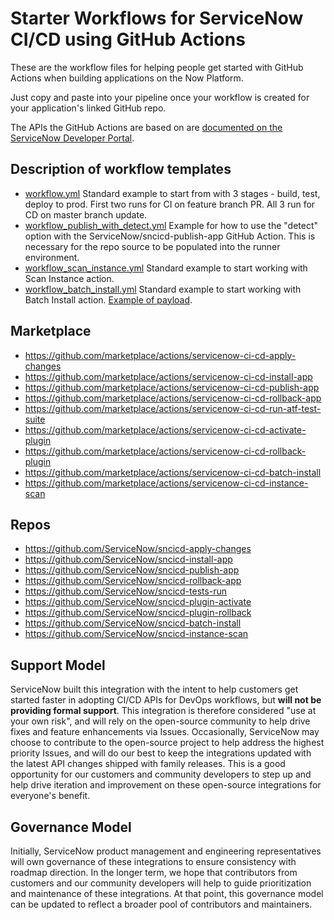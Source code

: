 # Starter Workflows for ServiceNow CI/CD using GitHub Actions

These are the workflow files for helping people get started with GitHub Actions when building applications on the Now Platform.

Just copy and paste into your pipeline once your workflow is created for your application's linked GitHub repo. 

The APIs the GitHub Actions are based on are [documented on the ServiceNow Developer Portal](https://developer.servicenow.com/dev.do#!/reference/api/sandiego/rest/cicd-api). 

## Description of workflow templates
- [workflow.yml](https://github.com/ServiceNow/sncicd_githubworkflow/blob/master/workflow.yml) Standard example to start from with 3 stages - build, test, deploy to prod. First two runs for CI on feature branch PR. All 3 run for CD on master branch update. 
- [workflow_publish_with_detect.yml](https://github.com/ServiceNow/sncicd_githubworkflow/blob/master/workflow_publish_with_detect.yml) Example for how to use the "detect" option with the ServiceNow/sncicd-publish-app GitHub Action. This is necessary for the repo source to be populated into the runner environment. 
- [workflow_scan_instance.yml](https://github.com/ServiceNow/sncicd_githubworkflow/blob/master/workflow_scan_instance.yml) Standard example to start working with Scan Instance action.
- [workflow_batch_install.yml](https://github.com/ServiceNow/sncicd_githubworkflow/blob/master/workflow_batch_install.yml) Standard example to start working with Batch Install action. [Example of payload](https://github.com/ServiceNow/sncicd_githubworkflow/blob/master/batch_payload.json).

## Marketplace

- https://github.com/marketplace/actions/servicenow-ci-cd-apply-changes
- https://github.com/marketplace/actions/servicenow-ci-cd-install-app
- https://github.com/marketplace/actions/servicenow-ci-cd-publish-app
- https://github.com/marketplace/actions/servicenow-ci-cd-rollback-app
- https://github.com/marketplace/actions/servicenow-ci-cd-run-atf-test-suite
- https://github.com/marketplace/actions/servicenow-ci-cd-activate-plugin
- https://github.com/marketplace/actions/servicenow-ci-cd-rollback-plugin
- https://github.com/marketplace/actions/servicenow-ci-cd-batch-install
- https://github.com/marketplace/actions/servicenow-ci-cd-instance-scan

## Repos
- https://github.com/ServiceNow/sncicd-apply-changes
- https://github.com/ServiceNow/sncicd-install-app
- https://github.com/ServiceNow/sncicd-publish-app
- https://github.com/ServiceNow/sncicd-rollback-app
- https://github.com/ServiceNow/sncicd-tests-run
- https://github.com/ServiceNow/sncicd-plugin-activate
- https://github.com/ServiceNow/sncicd-plugin-rollback
- https://github.com/ServiceNow/sncicd-batch-install
- https://github.com/ServiceNow/sncicd-instance-scan

## Support Model

ServiceNow built this integration with the intent to help customers get started faster in adopting CI/CD APIs for DevOps workflows, but __will not be providing formal support__. This integration is therefore considered "use at your own risk", and will rely on the open-source community to help drive fixes and feature enhancements via Issues. Occasionally, ServiceNow may choose to contribute to the open-source project to help address the highest priority Issues, and will do our best to keep the integrations updated with the latest API changes shipped with family releases. This is a good opportunity for our customers and community developers to step up and help drive iteration and improvement on these open-source integrations for everyone's benefit. 

## Governance Model

Initially, ServiceNow product management and engineering representatives will own governance of these integrations to ensure consistency with roadmap direction. In the longer term, we hope that contributors from customers and our community developers will help to guide prioritization and maintenance of these integrations. At that point, this governance model can be updated to reflect a broader pool of contributors and maintainers. 

